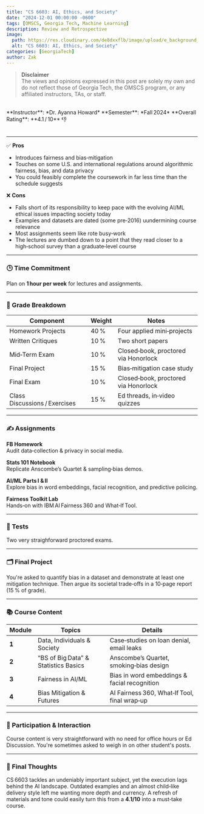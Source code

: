 ```yaml
---
title: "CS 6603: AI, Ethics, and Society"
date: "2024-12-01 00:00:00 -0600"
tags: [OMSCS, Georgia Tech, Machine Learning]
description: Review and Retrospective
image:
  path: https://res.cloudinary.com/de8dxxflb/image/upload/e_background_removal/f_png/v1745382711/gatech_logo_q46ahl.jpg
  alt: "CS 6603: AI, Ethics, and Society"
categories: [GeorgiaTech]
author: Zak
---
```


> **Disclaimer**  
> The views and opinions expressed in this post are solely my own and do not reflect those of Georgia Tech, the OMSCS program, or any affiliated instructors, TAs, or staff.

<br>
**Instructor**: *Dr. Ayanna Howard*  
**Semester**: *Fall 2024*  
**Overall Rating**: **4.1 / 10** 👎
<br><br>

---

✅ **Pros**

- Introduces fairness and bias‑mitigation
- Touches on some U.S. and international regulations around algorithmic fairness, bias, and data privacy
- You could feasibly complete the coursework in far less time than the schedule suggests

❌ **Cons**

- Falls short of its responsibility to keep pace with the evolving AI/ML ethical issues impacting society today
- Examples and datasets are dated (some pre‑2016) uundermining course relevance
- Most assignments seem like rote busy‑work
- The lectures are dumbed down to a point that they read closer to a high‑school survey than a graduate‑level course

---

### 🕒 Time Commitment

Plan on **1 hour per week** for lectures and assignments.

---

### 📝 Grade Breakdown

| Component                     | Weight | Notes                                |
|-------------------------------|--------|--------------------------------------|
| Homework Projects             | 40 %   | Four applied mini‑projects           |
| Written Critiques             | 10 %   | Two short papers                     |
| Mid‑Term Exam                 | 10 %   | Closed‑book, proctored via Honorlock |
| Final Project                 | 15 %   | Bias‑mitigation case study           |
| Final Exam                    | 10 %   | Closed‑book, proctored via Honorlock |
| Class Discussions / Exercises | 15 %   | Ed threads, in‑video quizzes         |

---

### ✍️ Assignments

**FB Homework**  
Audit data‑collection & privacy in social media.  

**Stats 101 Notebook**  
Replicate Anscombe’s Quartet & sampling‑bias demos.  

**AI/ML Parts I & II**  
Explore bias in word embeddings, facial recognition, and predictive policing.  

**Fairness Toolkit Lab**  
Hands‑on with IBM AI Fairness 360 and What‑If Tool.

---

### 🧪 Tests

Two very straighforward proctored exams.

---

### 🗂 Final Project

You're asked to quantify bias in a dataset and demonstrate at least one mitigation technique. Then argue its societal trade‑offs in a 10‑page report (15 % of grade).

---

### 📚 Course Content

| Module | Topics | Details |
|--------|--------|----------------|
| **1**  | Data, Individuals & Society | Case‑studies on loan denial, email leaks |
| **2**  | “BS of Big Data” & Statistics Basics | Anscombe’s Quartet, smoking‑bias design |
| **3**  | Fairness in AI/ML | Bias in word embeddings & facial recognition |
| **4**  | Bias Mitigation & Futures | AI Fairness 360, What‑If Tool, final wrap‑up |

---

### 💬 Participation & Interaction

Course content is very straightforward with no need for office hours or Ed Discussion. You're sometimes asked to weigh in on other student's posts.

---

### 💭 Final Thoughts

CS 6603 tackles an undeniably important subject, yet the execution lags behind the AI landscape. Outdated examples and an almost child‑like delivery style left me wanting more depth and currency. A refresh of materials and tone could easily turn this from a **4.1/10** into a must‑take course.
